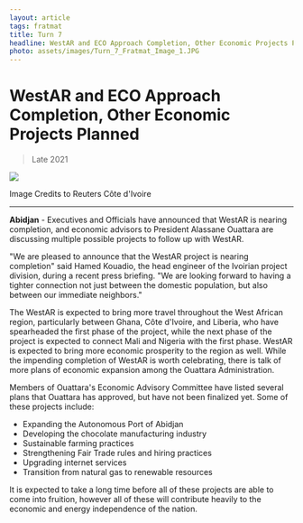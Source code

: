 ```yaml
---
layout: article
tags: fratmat
title: Turn 7
headline: WestAR and ECO Approach Completion, Other Economic Projects Planned
photo: assets/images/Turn_7_Fratmat_Image_1.JPG
---
```


# WestAR and ECO Approach Completion, Other Economic Projects Planned

<blockquote class="blockquote">
  <p id="date-published">Late 2021</p>
</blockquote>  

<div class="main-image-container">
    <img src = "../../../assets/images/Turn_7_Fratmat_Image_1.JPG" id="container-image">
    <p id="image-caption">Image Credits to Reuters Côte d'Ivoire</p>
</div>

---

**Abidjan** -  Executives and Officials have announced that WestAR is nearing completion, and economic advisors to President Alassane Ouattara are discussing multiple possible projects to follow up with WestAR.

"We are pleased to announce that the WestAR project is nearing completion" said Hamed Kouadio, the head engineer of the Ivoirian project division, during a recent press briefing. "We are looking forward to having a tighter connection not just between the domestic population, but also between our immediate neighbors." 

The WestAR is expected to bring more travel throughout the West African region, particularly between Ghana, Côte d'Ivoire, and Liberia, who have spearheaded the first phase of the project, while the next phase of the project is expected to connect Mali and Nigeria with the first phase. WestAR is expected to bring more economic prosperity to the region as well. While the impending completion of WestAR is worth celebrating, there is talk of more plans of economic expansion among the Ouattara Administration.

Members of Ouattara's Economic Advisory Committee have listed several plans that Ouattara has approved, but have not been finalized yet. Some of these projects include:
- Expanding the Autonomous Port of Abidjan
- Developing the chocolate manufacturing industry
- Sustainable farming practices
- Strengthening Fair Trade rules and hiring practices
- Upgrading internet services
- Transition from natural gas to renewable resources

It is expected to take a long time before all of these projects are able to come into fruition, however all of these will contribute heavily to the economic and energy independence of the nation.